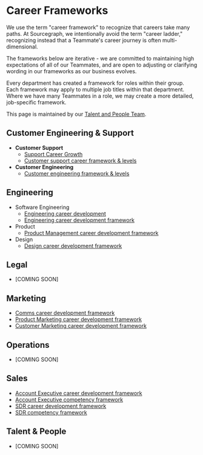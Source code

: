 # Career Frameworks

We use the term "career framework" to recognize that careers take many paths. At Sourcegraph, we intentionally avoid the term "career ladder," recognizing instead that a Teammate's career journey is often multi-dimensional.

The frameworks below are iterative - we are committed to maintaining high expectations of all of our Teammates, and are open to adjusting or clarifying wording in our frameworks as our business evolves.

Every department has created a framework for roles within their group. Each framework may apply to multiple job titles within that department. Where we have many Teammates in a role, we may create a more detailed, job-specific framework.

This page is maintained by our [Talent and People Team](../../departments/people-talent/index.md).

## Customer Engineering & Support

- **Customer Support**
  - [Support Career Growth](../../departments/technical-success/support/career-growth/index.md)
  - [Customer support career framework & levels](../../departments/technical-success/support/career-growth/cs-career-framework.md)
- **Customer Engineering**
  - [Customer engineering framework & levels](../../departments/technical-success/ce/career-growth/index.md)

## Engineering

- Software Engineering
  - [Engineering career development](../../departments/engineering/dev/career-development/index.md)
  - [Engineering career development framework](../../departments/engineering/dev/career-development/framework.md)
- Product
  - [Product Management career development framework](../../departments/engineering/product/career-development/framework.md)
- Design
  - [Design career development framework](../../departments/engineering/design/career-development.md)

## Legal

- [COMING SOON]

## Marketing

- [Comms career development framework](../../departments/marketing/career-development/comms-framework.md)
- [Product Marketing career development framework](../../departments/marketing/career-development/product-marketing-framework.md)
- [Customer Marketing career development framework](../../departments/marketing/career-development/customer-marketing-framework.md)

## Operations

- [COMING SOON]

## Sales

- [Account Executive career development framework](../../departments/sales/career-development/ae-framework.md)
- [Account Executive competency framework](../../departments/sales/career-development/ae-competencies.md)
- [SDR career development framework](../../departments/sales/career-development/sdr-framework.md)
- [SDR competency framework](../../departments/sales/career-development/sdr-competencies.md)

## Talent & People

- [COMING SOON]
